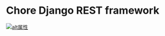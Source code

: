 # Chore Django REST framework

[![alt属性](https://travis-ci.com/tsuyukimakoto/chore_drf.svg?branch=master)](https://travis-ci.com/tsuyukimakoto/chore_drf)
